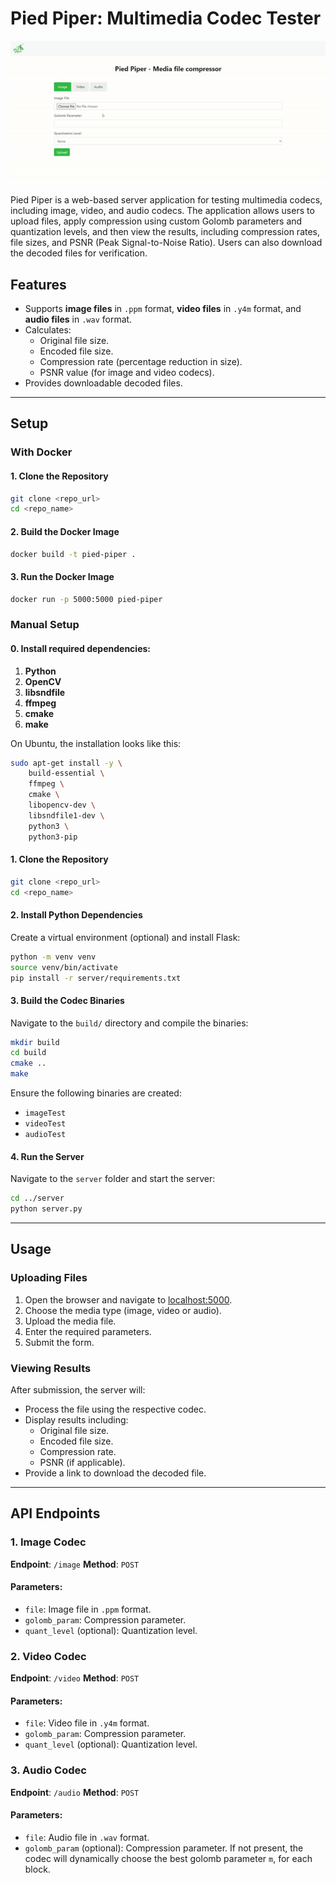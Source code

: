 # Pied Piper: Multimedia Codec Tester

![demo](assets/demo.gif)


Pied Piper is a web-based server application for testing multimedia codecs, including image, video, and audio codecs. The application allows users to upload files, apply compression using custom Golomb parameters and quantization levels, and then view the results, including compression rates, file sizes, and PSNR (Peak Signal-to-Noise Ratio). Users can also download the decoded files for verification.

## Features
- Supports **image files** in `.ppm` format, **video files** in `.y4m` format, and **audio files** in `.wav` format.
- Calculates:
  - Original file size.
  - Encoded file size.
  - Compression rate (percentage reduction in size).
  - PSNR value (for image and video codecs).
- Provides downloadable decoded files.

---


## Setup

### With Docker


#### 1. Clone the Repository
```bash
git clone <repo_url>
cd <repo_name>
```

#### 2. Build the Docker Image
```bash
docker build -t pied-piper .
```

#### 3. Run the Docker Image
```bash
docker run -p 5000:5000 pied-piper
```

### Manual Setup

#### 0. Install required dependencies:
1. **Python**
2. **OpenCV**
3. **libsndfile**
4. **ffmpeg**
5. **cmake**
6. **make**

On Ubuntu, the installation looks like this:
```bash
sudo apt-get install -y \
    build-essential \
    ffmpeg \
    cmake \
    libopencv-dev \
    libsndfile1-dev \
    python3 \
    python3-pip
```

#### 1. Clone the Repository
```bash
git clone <repo_url>
cd <repo_name>
```

#### 2. Install Python Dependencies
Create a virtual environment (optional) and install Flask:
```bash
python -m venv venv
source venv/bin/activate
pip install -r server/requirements.txt
```

#### 3. Build the Codec Binaries
Navigate to the `build/` directory and compile the binaries:
```bash
mkdir build
cd build
cmake ..
make
```
Ensure the following binaries are created:
- `imageTest`
- `videoTest`
- `audioTest`

#### 4. Run the Server
Navigate to the `server` folder and start the server:
```bash
cd ../server
python server.py
```

---

## Usage

### Uploading Files
1. Open the browser and navigate to [localhost:5000](localhost:5000).
2. Choose the media type (image, video or audio).
3. Upload the media file.
4. Enter the required parameters.
5. Submit the form.

### Viewing Results
After submission, the server will:
- Process the file using the respective codec.
- Display results including:
  - Original file size.
  - Encoded file size.
  - Compression rate.
  - PSNR (if applicable).
- Provide a link to download the decoded file.

---

## API Endpoints

### 1. Image Codec
**Endpoint**: `/image`
**Method**: `POST`

#### Parameters:
- `file`: Image file in `.ppm` format.
- `golomb_param`: Compression parameter.
- `quant_level` (optional): Quantization level.

### 2. Video Codec
**Endpoint**: `/video`
**Method**: `POST`

#### Parameters:
- `file`: Video file in `.y4m` format.
- `golomb_param`: Compression parameter.
- `quant_level` (optional): Quantization level.

### 3. Audio Codec
**Endpoint**: `/audio`
**Method**: `POST`

#### Parameters:
- `file`: Audio file in `.wav` format.
- `golomb_param` (optional): Compression parameter. If not present, the codec
will dynamically choose the best golomb parameter `m`, for each block.
